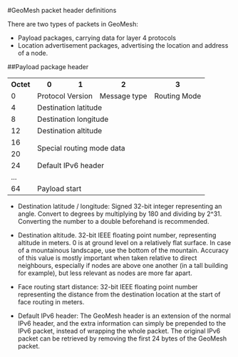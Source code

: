 #GeoMesh packet header definitions

There are two types of packets in GeoMesh:

* Payload packages, carrying data for layer 4 protocols
* Location advertisement packages, advertising the location and address of a node.

##Payload package header

<table>
    <tr>
        <th>Octet</th>
        <th>0</th>
        <th>1</th>
        <th>2</th>
        <th>3</th>
    </tr>
    <tr>
        <td>0</td>
        <td colspan="2">Protocol Version</td>
        <td>Message type</td>
        <td>Routing Mode</td>
    </tr>
    <tr>
        <td>4</td>
        <td colspan="4">Destination latitude</td>
    </tr>
    <tr>
        <td>8</td>
        <td colspan="4">Destination longitude</td>
    </tr>
    <tr>
        <td>12</td>
        <td colspan="4">Destination altitude</td>
    </tr>
    <tr>
        <td>16</td>
        <td rowspan="2" colspan="4">Special routing mode data</td>
    </tr>
    <tr>
        <td>20</td>
    </tr>
    <tr>
        <td>24</td>
        <td colspan="4">Default IPv6 header</td>
    </tr>
    <tr>
        <td>...</td>
        <td colspan="4"></td>
    </tr>
    <tr>
        <td>64</td>
        <td colspan="4">Payload start</td>
    </tr>
</table>

* Destination latitude / longitude: Signed 32-bit integer representing an angle. Convert to degrees by multiplying by
 180 and dividing by 2^31. Converting the number to a double beforehand is recommended.

* Destination altitude. 32-bit IEEE floating point number, representing altitude in meters. 0 is at ground level on
 a relatively flat surface. In case of a mountainous landscape, use the bottom of the mountain. Accuracy of this value is mostly
 important when taken relative to direct neighbours, especially if nodes are above one another (in a tall building for example),
 but less relevant as nodes are more far apart.

* Face routing start distance: 32-bit IEEE floating point number representing the distance from the destination location
   at the start of face routing in meters.

* Default IPv6 header: The GeoMesh header is an extension of the normal IPv6 header, and the extra information can simply be
 prepended to the IPv6 packet, instead of wrapping the whole packet. The original IPv6 packet can be retrieved by removing
 the first 24 bytes of the GeoMesh packet.